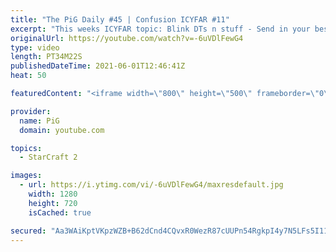 ```yaml
---
title: "The PiG Daily #45 | Confusion ICYFAR #11"
excerpt: "This weeks ICYFAR topic: Blink DTs n stuff - Send in your best games from the testmap. You can see the changes and start it from here http://us.battle.net/sc2/en/blog/20241475/major-balance-changes-test-map-now-available-8-16-2016. Send submissions to eonblu95@gmail.com as attachment. Lastest submission"
originalUrl: https://youtube.com/watch?v=-6uVDlFewG4
type: video
length: PT34M22S
publishedDateTime: 2021-06-01T12:46:41Z
heat: 50

featuredContent: "<iframe width=\"800\" height=\"500\" frameborder=\"0\" src=\"https://www.youtube.com/embed/-6uVDlFewG4\" allow=\"accelerometer; autoplay; encrypted-media; gyroscope; picture-in-picture\" allowfullscreen></iframe>"

provider:
  name: PiG
  domain: youtube.com

topics:
  - StarCraft 2

images:
  - url: https://i.ytimg.com/vi/-6uVDlFewG4/maxresdefault.jpg
    width: 1280
    height: 720
    isCached: true

secured: "Aa3WAiKptVKpzWZB+B62dCnd4CQvxR0WezR87cUUPn54RgkpI4y7N5LFs5I1147ZzfpTVETTINJcfqSeXEgL1/pV+to00IMolYLCO1AZt9ZLXpMbvELZtAvAVtQnpfkdUdsYsExXLZgCG3IwUXV1y7jYrbhSvG8P96WLjlqqlj+oh4h0Vu4NgMC5z75P4Sz7oxLkk/r/dbiQ45QLkEcJBtuh/V4JKiU1dZCJ9mGisqRZjk5N2wg/DRTHUZQ1jt4iEPJj9Kqdl2Zosw97ozRtmJouT5AxZ1AFomTA4ZTHfld4Rx1sdRm3F27MlxK1Eqw1I7lnKOXAYQasxCH1WHAqLyuuHA3DdGU5hH/qc9r7da12ci8cO3NJr46N7uyzJHmX0qH6rOXKX1rddbwjZSWTUfM9vKnNaGv0WDjtxj4JRjM=;C+VZ/APaojcSs+9aJs3V7w=="
---
```


